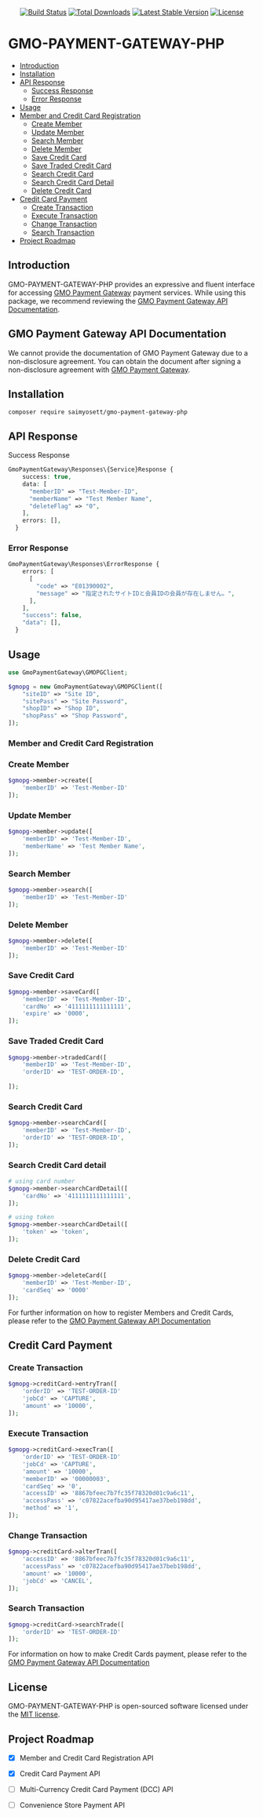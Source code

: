 <p align="center">
<a href="https://github.com/laravel/cashier/actions"><img src="https://github.com/laravel/cashier/workflows/tests/badge.svg" alt="Build Status"></a>
<a href="https://packagist.org/packages/saimyosett/gmo-payment-gateway-php"><img src="https://img.shields.io/packagist/dt/saimyosett/gmo-payment-gateway-php" alt="Total Downloads"></a>
<a href="https://packagist.org/packages/saimyosett/gmo-payment-gateway-php"><img src="https://img.shields.io/packagist/v/saimyosett/gmo-payment-gateway-php" alt="Latest Stable Version"></a>
<a href="https://packagist.org/packages/saimyosett/gmo-payment-gateway-php"><img src="https://img.shields.io/packagist/l/saimyosett/gmo-payment-gateway-php" alt="License"></a>
</p>

# GMO-PAYMENT-GATEWAY-PHP

- [Introduction](#introduction)
- [Installation](#installation)
- [API Response](#api-response)
    - [Success Response](#success-response)
    - [Error Response](#error-response)
- [Usage](#usage)
- [Member and Credit Card Registration](#member-and-credit-card-registration)
    - [Create Member](#create-member)
    - [Update Member](#update-member)
    - [Search Member](#search-member)
    - [Delete Member](#delete-member)
    - [Save Credit Card](#save-credit-card)
    - [Save Traded Credit Card](#save-traded-credit-card)
    - [Search Credit Card](#search-credit-card)
    - [Search Credit Card Detail](#search-credit-card-detail)
    - [Delete Credit Card](#delete-credit-card)
- [Credit Card Payment](#member-and-credit-card-registration)
    - [Create Transaction](#create-transaction)
    - [Execute Transaction](#execute-transaction)
    - [Change Transaction](#change-transaction)
    - [Search Transaction](#search-transaction)
- [Project Roadmap](#project-roadmap)

## Introduction

GMO-PAYMENT-GATEWAY-PHP provides an expressive and fluent interface for
accessing [GMO Payment Gateway](https://www.gmo-pg.com/)
payment services. While using this package, we recommend reviewing
the [GMO Payment Gateway API Documentation](https://docs.mul-pay.jp/).

## GMO Payment Gateway API Documentation

We cannot provide the documentation of GMO Payment Gateway due to a non-disclosure agreement.
You can obtain the document after signing a non-disclosure agreement
with [GMO Payment Gateway](https://www.gmo-pg.com/).

## Installation

```shell
composer require saimyosett/gmo-payment-gateway-php
```

## API Response

Success Response

```php
GmoPaymentGateway\Responses\{Service}Response {
    success: true,
    data: [
      "memberID" => "Test-Member-ID",
      "memberName" => "Test Member Name",
      "deleteFlag" => "0",
    ],
    errors: [],
  }
```

### Error Response

```php
GmoPaymentGateway\Responses\ErrorResponse {
    errors: [
      [
        "code" => "E01390002",
        "message" => "指定されたサイトIDと会員IDの会員が存在しません。",
      ],
    ],
    "success": false,
    "data": [],
  }
```

## Usage

```php
use GmoPaymentGateway\GMOPGClient;

$gmopg = new GmoPaymentGateway\GMOPGClient([
    "siteID" => "Site ID",
    "sitePass" => "Site Password",
    "shopID" => "Shop ID",
    "shopPass" => "Shop Password",
]);
```

### Member and Credit Card Registration

### Create Member

```php
$gmopg->member->create([
    'memberID' => 'Test-Member-ID'
]);
```

### Update Member

```php
$gmopg->member->update([
    'memberID' => 'Test-Member-ID',
    'memberName' => 'Test Member Name',
]);
```

### Search Member

```php
$gmopg->member->search([
    'memberID' => 'Test-Member-ID'
]);
```

### Delete Member

```php
$gmopg->member->delete([
    'memberID' => 'Test-Member-ID'
]);
```

### Save Credit Card

```php
$gmopg->member->saveCard([
    'memberID' => 'Test-Member-ID',
    'cardNo' => '4111111111111111',
    'expire' => '0000',
]);
```

### Save Traded Credit Card

```php
$gmopg->member->tradedCard([
    'memberID' => 'Test-Member-ID',
    'orderID' => 'TEST-ORDER-ID',
    
]);
```

### Search Credit Card

```php
$gmopg->member->searchCard([
    'memberID' => 'Test-Member-ID',
    'orderID' => 'TEST-ORDER-ID',
]);
```

### Search Credit Card detail

```php
# using card number
$gmopg->member->searchCardDetail([
    'cardNo' => '4111111111111111',
]);

# using token
$gmopg->member->searchCardDetail([
    'token' => 'token',
]);
```

### Delete Credit Card

```php
$gmopg->member->deleteCard([
    'memberID' => 'Test-Member-ID',
    'cardSeq' => '0000'
]);
```

For further information on how to register Members and Credit Cards, please refer to
the [GMO Payment Gateway API Documentation](https://docs.mul-pay.jp/payment/credit/apimember)

## Credit Card Payment

### Create Transaction

```php
$gmopg->creditCard->entryTran([
    'orderID' => 'TEST-ORDER-ID'
    'jobCd' => 'CAPTURE',
    'amount' => '10000',
]);
```

### Execute Transaction

```php
$gmopg->creditCard->execTran([
    'orderID' => 'TEST-ORDER-ID'
    'jobCd' => 'CAPTURE',
    'amount' => '10000',
    'memberID' => '00000003',
    'cardSeq' => '0',
    'accessID' => '8867bfeec7b7fc35f78320d01c9a6c11',
    'accessPass' => 'c07822acefba90d95417ae37beb198dd',
    'method' => '1',
]);
```

### Change Transaction

```php
$gmopg->creditCard->alterTran([
    'accessID' => '8867bfeec7b7fc35f78320d01c9a6c11',
    'accessPass' => 'c07822acefba90d95417ae37beb198dd',
    'amount' => '10000',
    'jobCd' => 'CANCEL',
]);
```

### Search Transaction

```php
$gmopg->creditCard->searchTrade([
    'orderID' => 'TEST-ORDER-ID'
]);
```

For information on how to make Credit Cards payment, please refer to
the [GMO Payment Gateway API Documentation](https://docs.mul-pay.jp/payment/credit/api)

## License

GMO-PAYMENT-GATEWAY-PHP is open-sourced software licensed under the [MIT license](LICENSE.md).

## Project Roadmap

- [x] Member and Credit Card Registration API
- [x] Credit Card Payment API
- [ ] Multi-Currency Credit Card Payment (DCC) API
- [ ] Convenience Store Payment API






